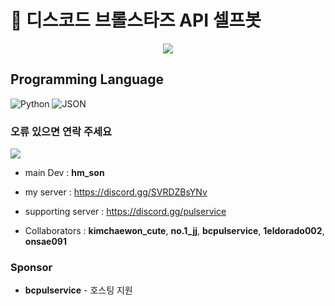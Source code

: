 # 🤖 디스코드 브롤스타즈 API 셀프봇

<p align="center">
  <img src="https://github.com/Guardian7777/discord_selfbot/assets/76465459/27d6822c-745e-4f7e-bed5-618e24a11ed6">
</p>

## Programming Language

![Python](https://img.shields.io/badge/Python-3776AB?style=for-the-badge&logo=Python&logoColor=white) ![JSON](https://img.shields.io/badge/json-000000?style=for-the-badge&logo=json&logoColor=white)

### 오류 있으면 연락 주세요

<img src="https://img.shields.io/badge/Discord-5865F2?style=for-the-badge&logo=Discord&logoColor=white">

- main Dev : **hm_son**
- my server : https://discord.gg/SVRDZBsYNv
- supporting server : https://discord.gg/pulservice

- Collaborators : **kimchaewon_cute**, **no.1_jj**, **bcpulservice**, **1eldorado002**, **onsae091**

### Sponsor
- **bcpulservice** - 호스팅 지원
